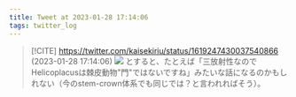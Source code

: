 ```yaml
---
title: Tweet at 2023-01-28 17:14:06
tags: twitter_log
---
```


> [!CITE] https://twitter.com/kaisekiriu/status/1619247430037540866 (2023-01-28 17:14:06)
> ![](https://twitter.com/kaisekiriu/status/1619247430037540866)
> とすると、たとえば「三放射性なのでHelicoplacusは棘皮動物"門"ではないですね」みたいな話になるのかもしれない（今のstem-crown体系でも同じでは？と言われればそう）。
